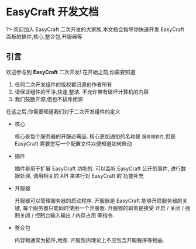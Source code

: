 # EasyCraft 开发文档

?> 欢迎加入 EasyCraft 二次开发的大家族,本文档会指导你快速开发 EasyCraft 面板的插件,核心,整合包,开服器等

## 引言

欢迎参与到 **EasyCraft** 二次开发! 在开始之前,你需要知道:

1. 任何二次开发组件的版权都归源创作者所有
2. 请保证组件的干净,快速,整洁. 不允许带有破坏计算机的内容
3. 我们鼓励开源,但也不排斥闭源

在这之后,你需要知道我们对于二次开发组件的定义

* 核心

  核心是每个服务器的开服必需品. 核心更加通俗的名称是 `服务端软件`,但是 EasyCraft 需要您写一个配置文件以便知道如何启动

* 插件

  插件是用于扩展 EasyCraft 功能的. 可以监听 EasyCraft 公开的事件, 进行数据处理, 调用相关的 API 来进行对 EasyCraft 的 功能补充

* 开服器

  开服器可以管理服务器的启动程序. 开服器是 EasyCraft 能够开启服务器的关键, 每个服务器只能同时使用一个开服器. 开服器的职责是接受 开启 / 关闭 / 强制关闭 / 控制台输入输出 / 内存占用 等指令.
  
* 整合包

  内容物通常为插件,地图. 开服包内理论上不应包含开服程序等物品.
